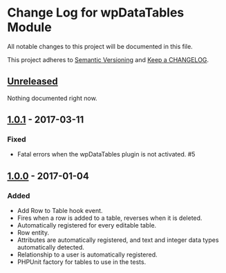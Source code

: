 # Change Log for wpDataTables Module

All notable changes to this project will be documented in this file.

This project adheres to [Semantic Versioning](http://semver.org/) and [Keep a CHANGELOG](http://keepachangelog.com/).

## [Unreleased]

Nothing documented right now.

## [1.0.1] - 2017-03-11

### Fixed

- Fatal errors when the wpDataTables plugin is not activated. #5

## [1.0.0] - 2017-01-04

### Added

- Add Row to Table hook event.
 - Fires when a row is added to a table, reverses when it is deleted.
 - Automatically registered for every editable table.
- Row entity.
 - Attributes are automatically registered, and text and integer data types automatically detected.
 - Relationship to a user is automatically registered.
- PHPUnit factory for tables to use in the tests.

[unreleased]: https://github.com/WordPoints/wpdatatables/compare/master...HEAD
[1.0.1]: https://github.com/WordPoints/wpdatatables/compare/1.0.0...1.0.1
[1.0.0]: https://github.com/WordPoints/wpdatatables/compare/...1.0.0
